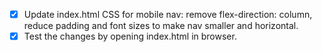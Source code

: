 - [x] Update index.html CSS for mobile nav: remove flex-direction: column, reduce padding and font sizes to make nav smaller and horizontal.
- [x] Test the changes by opening index.html in browser.
